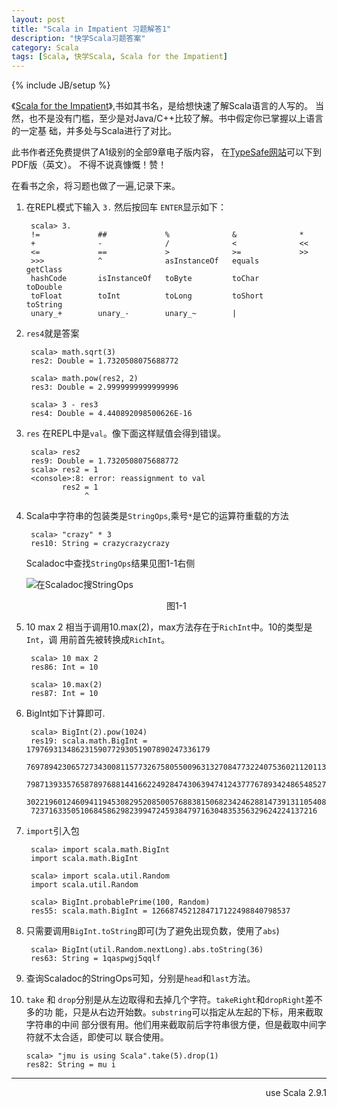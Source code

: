 ```yaml
---
layout: post
title: "Scala in Impatient 习题解答1"
description: "快学Scala习题答案"
category: Scala
tags: [Scala, 快学Scala, Scala for the Impatient]
---
```

{% include JB/setup %}

《[Scala for the Impatient][1]》,书如其书名，是给想快速了解Scala语言的人写的。
当然，也不是没有门槛，至少是对Java/C++比较了解。书中假定你已掌握以上语言的一定基
础，并多处与Scala进行了对比。

此书作者还免费提供了A1级别的全部9章电子版内容， 在[TypeSafe网站][2]可以下到PDF版（英文）。
不得不说真慷慨！赞！

在看书之余，将习题也做了一遍,记录下来。

[1]: http://horstmann.com/scala/
[2]: http://typesafe.com/resources/book/scala-for-the-impatient

1. 在REPL模式下输入 `3.` 然后按回车 `ENTER`显示如下：

        scala> 3.
        !=             ##             %              &              *              
        +              -              /              <              <<             
        <=             ==             >              >=             >>             
        >>>            ^              asInstanceOf   equals         getClass       
        hashCode       isInstanceOf   toByte         toChar         toDouble       
        toFloat        toInt          toLong         toShort        toString       
        unary_+        unary_-        unary_~        |              

2. `res4`就是答案

        scala> math.sqrt(3)
        res2: Double = 1.7320508075688772

        scala> math.pow(res2, 2)
        res3: Double = 2.9999999999999996

        scala> 3 - res3
        res4: Double = 4.440892098500626E-16

3. `res` 在REPL中是`val`。像下面这样赋值会得到错误。 

        scala> res2
        res9: Double = 1.7320508075688772
        scala> res2 = 1
        <console>:8: error: reassignment to val
               res2 = 1
                    ^

4. Scala中字符串的包装类是`StringOps`,乘号`*`是它的运算符重载的方法

        scala> "crazy" * 3
        res10: String = crazycrazycrazy

   Scaladoc中查找`StringOps`结果见图1-1右侧


   ![在Scaladoc搜StringOps]({{site.url}}/assets/files/stringops-scala-1.png)
                               <div align="center">图1-1</div>   
5. 10 max 2 相当于调用10.max(2)，max方法存在于`RichInt`中。10的类型是`Int`，调
   用前首先被转换成`RichInt`。

        scala> 10 max 2
        res86: Int = 10

        scala> 10.max(2)
        res87: Int = 10

6. BigInt如下计算即可.

        scala> BigInt(2).pow(1024)
        res19: scala.math.BigInt = 17976931348623159077293051907890247336179
        76978942306572734300811577326758055009631327084773224075360211201138
        79871393357658789768814416622492847430639474124377767893424865485276
        30221960124609411945308295208500576883815068234246288147391311054082
        7237163350510684586298239947245938479716304835356329624224137216

7. `import`引入包

        scala> import scala.math.BigInt
        import scala.math.BigInt

        scala> import scala.util.Random
        import scala.util.Random

        scala> BigInt.probablePrime(100, Random)
        res55: scala.math.BigInt = 1266874521284717122498840798537

8. 只需要调用`BigInt.toString`即可(为了避免出现负数，使用了`abs`)

        scala> BigInt(util.Random.nextLong).abs.toString(36)
        res63: String = 1qaspwgj5qqlf

9. 查询Scaladoc的StringOps可知，分别是`head`和`last`方法。
10. `take` 和 `drop`分别是从左边取得和去掉几个字符。`takeRight`和`dropRight`差不
  多的功
  能，只是从右边开始数。`substring`可以指定从左起的下标，用来截取字符串的中间
  部分很有用。他们用来截取前后字符串很方便，但是截取中间字符就不太合适，即使可以
  联合使用。

        scala> "jmu is using Scala".take(5).drop(1)
        res82: String = mu i
----
  <div align="right">use Scala 2.9.1</div>
